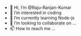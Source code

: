 - 👋 Hi, I’m @Raju-Ranjan-Kumar
- 👀 I’m interested in coding
- 🌱 I’m currently learning Node-js
- 💞️ I’m looking to collaborate on ...
- 📫 How to reach me ...

<!---
Raju-Ranjan-Kumar/Raju-Ranjan-Kumar is a ✨ special ✨ repository because its `README.md` (this file) appears on your GitHub profile.
You can click the Preview link to take a look at your changes.
--->
